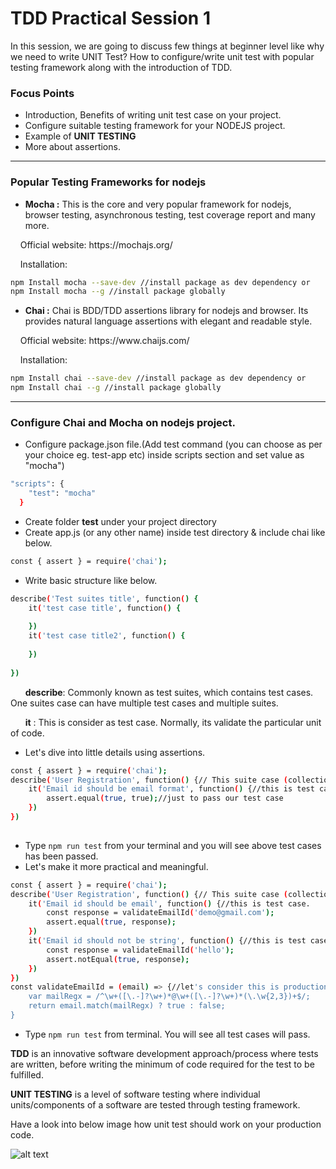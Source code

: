 # TDD Practical Session 1
In this session, we are going to discuss few things at beginner level like why we need to write UNIT Test? How to configure/write unit test with popular testing framework along with the introduction of TDD.



### Focus Points
- Introduction, Benefits of writing unit test case on your project.
- Configure suitable testing framework for your NODEJS project.
- Example of **UNIT TESTING**
- More about assertions. 

<hr/>

### Popular Testing Frameworks for nodejs
- **Mocha :** This is the core and very popular framework for nodejs,  browser testing, asynchronous testing, test coverage report and many more. 

<p>&nbsp; &nbsp; Official website: https://mochajs.org/ </p>



<p>&nbsp; &nbsp; Installation: </p>

```sh
npm Install mocha --save-dev //install package as dev dependency or
npm Install mocha --g //install package globally

```

- **Chai :** Chai is BDD/TDD assertions library for nodejs and browser. Its provides natural language assertions with elegant and readable style. 

<p>&nbsp; &nbsp; Official website: https://www.chaijs.com/</p>


<p>&nbsp; &nbsp; Installation: </p>

```sh
npm Install chai --save-dev //install package as dev dependency or
npm Install chai --g //install package globally

```


<hr/>


### Configure Chai and Mocha on nodejs project.
- Configure package.json file.(Add test command (you can choose as per your choice eg. test-app etc) inside scripts section and set value as "mocha")
```sh
"scripts": {
    "test": "mocha"
  }

```
- Create folder **test** under your project directory
- Create app.js (or any other name) inside test directory & include chai like below.

```sh
const { assert } = require('chai');
```
- Write basic structure like below.
```sh
describe('Test suites title', function() {
    it('test case title', function() {
       
    })
    it('test case title2', function() {
       
    })
    
})
```
&nbsp; &nbsp; &nbsp; **describe**: Commonly known as test suites, which contains test cases. One suites case can have multiple test cases and multiple suites. 

&nbsp; &nbsp; &nbsp; **it** : This is consider as test case. Normally, its validate the particular unit of code. 

- Let's dive into little details using assertions.


```sh
const { assert } = require('chai');
describe('User Registration', function() {// This suite case (collection of test cases.)
    it('Email id should be email format', function() {//this is test case.
        assert.equal(true, true);//just to pass our test case
    })
})
    
```
- Type `npm run test` from your terminal and you will see above test cases has been passed.
- Let's make it more practical and meaningful. 

```sh
const { assert } = require('chai');
describe('User Registration', function() {// This suite case (collection of test cases.)
    it('Email id should be email', function() {//this is test case.
        const response = validateEmailId('demo@gmail.com');
        assert.equal(true, response);
    })
    it('Email id should not be string', function() {//this is test case.
        const response = validateEmailId('hello');
        assert.notEqual(true, response);
    })
})
const validateEmailId = (email) => {//let's consider this is production code (from somewhere controller)
    var mailRegx = /^\w+([\.-]?\w+)*@\w+([\.-]?\w+)*(\.\w{2,3})+$/;
    return email.match(mailRegx) ? true : false;
}

```
- Type `npm run test` from terminal. You will see all test cases will pass.

**TDD** is an innovative software development approach/process where tests are written, before writing the minimum of code required for the test to be fulfilled. 

**UNIT TESTING** is a level of software testing where individual units/components of a software are tested through testing framework.

Have a look into below image how unit test should work on your production code.

![alt text](https://github.com/narayansharma91/TDD_with_node/blob/master/2.%20Practical%20%20session%201/images/unit_test.png)

